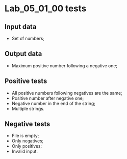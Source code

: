 # Lab_05_01_00 tests
## Input data
- Set of numbers;
## Output data
- Maximum positive number following a negative one;
## Positive tests
- All positive numbers following negatives are the same;
- Positive number after negative one;
- Negative number in the end of the string;
- Multiple strings.
## Negative tests
- File is empty;
- Only negatives;
- Only positives;
- Invalid input.
